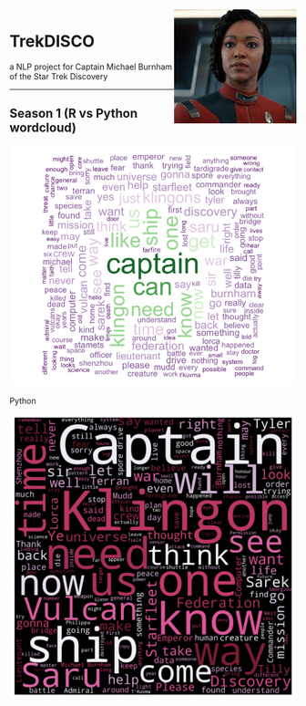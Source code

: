 
<img height='200' align='right' src='./burnham.png'>

# TrekDISCO
a NLP project for Captain Michael Burnham of the Star Trek Discovery

---

## Season 1 (R vs Python wordcloud)
![R](img/burnham_wordcloud.png)

Python


![Python](img/burnham2_python.png)